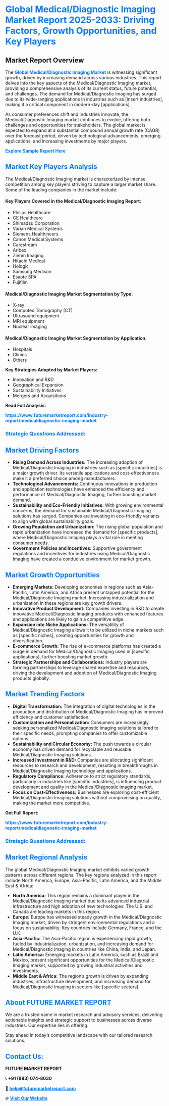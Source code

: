 <h1 style="color: #007BFF;">Global Medical/Diagnostic Imaging Market Report 2025-2033: Driving Factors, Growth Opportunities, and Key Players</h1>

<section id="overview">
<h2>Market Report Overview</h2>
<p>The <a href="https://www.futuremarketreport.com/industry-report/medicaldiagnostic-imaging-market" style="color: #007BFF; text-decoration: none;"><strong>Global Medical/Diagnostic Imaging Market</strong></a> is witnessing significant growth, driven by increasing demand across various industries. This report delves into the key aspects of the Medical/Diagnostic Imaging market, providing a comprehensive analysis of its current status, future potential, and challenges. The demand for Medical/Diagnostic Imaging has surged due to its wide-ranging applications in industries such as [insert industries], making it a critical component in modern-day [applications].</p>
<p>As consumer preferences shift and industries innovate, the Medical/Diagnostic Imaging market continues to evolve, offering both challenges and opportunities for stakeholders. The global market is expected to expand at a substantial compound annual growth rate (CAGR) over the forecast period, driven by technological advancements, emerging applications, and increasing investments by major players.</p>
</section>

<section id="overview">
<p><a href="https://www.futuremarketreport.com/request-sample/reportId=61415" style="color: #007BFF; text-decoration: none;"><strong>Explore Sample Report Here</strong></a></p>
</section>

<section id="key-players">
<h2 style="color: #007BFF;">Market Key Players Analysis</h2>
<p>The Medical/Diagnostic Imaging market is characterized by intense competition among key players striving to capture a larger market share. Some of the leading companies in the market include:</p>
<h4>Key Players Covered in the Medical/Diagnostic Imaging Report:</h4>
<ul><li>Philips Healthcare</li><li>GE Healthcare</li><li>Shimadzu Corporation</li><li>Varian Medical Systems</li><li>Siemens Healthineers</li><li>Canon Medical Systems</li><li>Carestream</li><li>Aribex</li><li>Ziehm Imaging</li><li>Hitachi Medical</li><li>Hologic</li><li>Samsung Medison</li><li>Esaote SPA</li><li>Fujifilm</li></ul>
<h4>Medical/Diagnostic Imaging Market Segmentation by Type:</h4>
<ul><li>X-ray</li><li>Computed Tomography (CT)</li><li>Ultrasound equipment</li><li>MRI equipment</li><li>Nuclear imaging</li></ul>

<h4>Medical/Diagnostic Imaging Market Segmentation by Application:</h4>
<ul><li>Hospitals</li><li>Clinics</li><li>Others</li></ul>
<p><strong>Key Strategies Adopted by Market Players:</strong></p>
<ul>
<li>Innovation and R&D</li>
<li>Geographical Expansion</li>
<li>Sustainability Initiatives</li>
<li>Mergers and Acquisitions</li>
</ul>
</section>

<section>
<p><strong>Read Full Analysis: </strong></p><a href="https://www.futuremarketreport.com/industry-report/medicaldiagnostic-imaging-market" style="color: #007BFF; text-decoration: none;"><strong>https://www.futuremarketreport.com/industry-report/medicaldiagnostic-imaging-market</strong></a>
<h3 style="color: #007BFF;">Strategic Questions Addressed:</h3>
</section>

<section id="driving-factors">
<h2 style="color: #007BFF;">Market Driving Factors</h2>
<ul>
<li><strong>Rising Demand Across Industries:</strong> The increasing adoption of Medical/Diagnostic Imaging in industries such as [specific industries] is a major growth driver. Its versatile applications and cost-effectiveness make it a preferred choice among manufacturers.</li>
<li><strong>Technological Advancements:</strong> Continuous innovations in production and application technologies have enhanced the efficiency and performance of Medical/Diagnostic Imaging, further boosting market demand.</li>
<li><strong>Sustainability and Eco-Friendly Initiatives:</strong> With growing environmental concerns, the demand for sustainable Medical/Diagnostic Imaging solutions has surged. Companies are investing in eco-friendly variants to align with global sustainability goals.</li>
<li><strong>Growing Population and Urbanization:</strong> The rising global population and rapid urbanization have increased the demand for [specific products], where Medical/Diagnostic Imaging plays a vital role in meeting consumer needs.</li>
<li><strong>Government Policies and Incentives:</strong> Supportive government regulations and incentives for industries using Medical/Diagnostic Imaging have created a conducive environment for market growth.</li>
</ul>
</section>

<section id="growth-opportunities">
<h2 style="color: #007BFF;">Market Growth Opportunities</h2>
<ul>
<li><strong>Emerging Markets:</strong> Developing economies in regions such as Asia-Pacific, Latin America, and Africa present untapped potential for the Medical/Diagnostic Imaging market. Increasing industrialization and urbanization in these regions are key growth drivers.</li>
<li><strong>Innovative Product Development:</strong> Companies investing in R&D to create innovative Medical/Diagnostic Imaging products with enhanced features and applications are likely to gain a competitive edge.</li>
<li><strong>Expansion into Niche Applications:</strong> The versatility of Medical/Diagnostic Imaging allows it to be utilized in niche markets such as [specific niches], creating opportunities for growth and diversification.</li>
<li><strong>E-commerce Growth:</strong> The rise of e-commerce platforms has created a surge in demand for Medical/Diagnostic Imaging used in [specific applications], further boosting market growth.</li>
<li><strong>Strategic Partnerships and Collaborations:</strong> Industry players are forming partnerships to leverage shared expertise and resources, driving the development and adoption of Medical/Diagnostic Imaging products globally.</li>
</ul>
</section>

<section id="trending-factors">
<h2 style="color: #007BFF;">Market Trending Factors</h2>
<ul>
<li><strong>Digital Transformation:</strong> The integration of digital technologies in the production and distribution of Medical/Diagnostic Imaging has improved efficiency and customer satisfaction.</li>
<li><strong>Customization and Personalization:</strong> Consumers are increasingly seeking personalized Medical/Diagnostic Imaging solutions tailored to their specific needs, prompting companies to offer customizable options.</li>
<li><strong>Sustainability and Circular Economy:</strong> The push towards a circular economy has driven demand for recyclable and reusable Medical/Diagnostic Imaging solutions.</li>
<li><strong>Increased Investment in R&D:</strong> Companies are allocating significant resources to research and development, resulting in breakthroughs in Medical/Diagnostic Imaging technology and applications.</li>
<li><strong>Regulatory Compliance:</strong> Adherence to strict regulatory standards, particularly in industries like [specific industries], is influencing product development and quality in the Medical/Diagnostic Imaging market.</li>
<li><strong>Focus on Cost-Effectiveness:</strong> Businesses are exploring cost-efficient Medical/Diagnostic Imaging solutions without compromising on quality, making the market more competitive.</li>
</ul>
</section>

<section>
<p><strong>Get Full Report: </strong></p><a href="https://www.futuremarketreport.com/industry-report/medicaldiagnostic-imaging-market" style="color: #007BFF; text-decoration: none;"><strong>https://www.futuremarketreport.com/industry-report/medicaldiagnostic-imaging-market</strong></a>
<h3 style="color: #007BFF;">Strategic Questions Addressed:</h3>
</section>


<section id="regional-analysis">
<h2 style="color: #007BFF;">Market Regional Analysis</h2>
<p>The global Medical/Diagnostic Imaging market exhibits varied growth patterns across different regions. The key regions analyzed in this report include North America, Europe, Asia-Pacific, Latin America, and the Middle East & Africa:</p>
<ul>
<li><strong>North America:</strong> This region remains a dominant player in the Medical/Diagnostic Imaging market due to its advanced industrial infrastructure and high adoption of new technologies. The U.S. and Canada are leading markets in this region.</li>
<li><strong>Europe:</strong> Europe has witnessed steady growth in the Medical/Diagnostic Imaging market, driven by stringent environmental regulations and a focus on sustainability. Key countries include Germany, France, and the U.K.</li>
<li><strong>Asia-Pacific:</strong> The Asia-Pacific region is experiencing rapid growth, fueled by industrialization, urbanization, and increasing demand for Medical/Diagnostic Imaging in countries like China, India, and Japan.</li>
<li><strong>Latin America:</strong> Emerging markets in Latin America, such as Brazil and Mexico, present significant opportunities for the Medical/Diagnostic Imaging market, supported by growing industrial activities and investments.</li>
<li><strong>Middle East & Africa:</strong> The region’s growth is driven by expanding industries, infrastructure development, and increasing demand for Medical/Diagnostic Imaging in sectors like [specific sectors].</li>
</ul>
</section>

<footer>
<h2 style="color: #007BFF;">About FUTURE MARKET REPORT</h2>
<p>We are a trusted name in market research and advisory services, delivering actionable insights and strategic support to businesses across diverse industries. Our expertise lies in offering:</p>

<p>Stay ahead in today’s competitive landscape with our tailored research solutions.</p>

<h2 style="color: #007BFF;">Contact Us:</h2>
<p><strong>FUTURE MARKET REPORT</strong></p>
<p>📞 <strong>+91 (883) 074-8030</strong></p>
<p>📧 <strong><a href="mailto:help@futuremarketreport.com" style="color: #007BFF;">help@futuremarketreport.com</a></strong></p>
<p>🌐 <strong><a href="https://www.futuremarketreport.com/" style="color: #007BFF;">Visit Our Website</a></strong></p>
</footer>